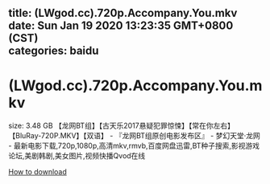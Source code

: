 
title: (LWgod.cc).720p.Accompany.You.mkv
date: Sun Jan 19 2020 13:23:35 GMT+0800 (CST)    
categories: baidu
---

# (LWgod.cc).720p.Accompany.You.mkv
size: 3.48 GB
 【龙网BT组】【古天乐2017悬疑犯罪惊悚】【常在你左右】【BluRay-720P.MKV】【双语】 - 『龙网BT组原创电影发布区』 - 梦幻天堂·龙网 - 最新电影下载,720p,1080p,高清mkv,rmvb,百度网盘迅雷,BT种子搜索,影视游戏论坛,美剧韩剧,美女图片,视频快播Qvod在线
 

[How to download](https://bpcam.bemobtrk.com/go/2ceec3aa-1ca2-46d6-b9ff-aaa5c184517c?jno=667)